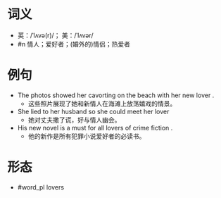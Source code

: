 # 词义
- 英：/ˈlʌvə(r)/； 美：/ˈlʌvər/
- #n 情人；爱好者；(婚外的)情侣；热爱者
# 例句
- The photos showed her cavorting on the beach with her new lover .
	- 这些照片展现了她和新情人在海滩上放荡嬉戏的情景。
- She lied to her husband so she could meet her lover
	- 她对丈夫撒了谎，好与情人幽会。
- His new novel is a must for all lovers of crime fiction .
	- 他的新作是所有犯罪小说爱好者的必读书。
# 形态
- #word_pl lovers
